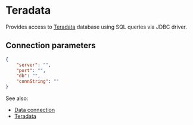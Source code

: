 <!-- TITLE: Teradata -->
<!-- SUBTITLE: -->

# Teradata

Provides access to
[Teradata](https://www.teradata.ru/Products/Software/Database) database using
SQL queries via JDBC driver.

## Connection parameters

```json
{
    "server": "",
    "port": "",
    "db": "",
    "connString": ""
}
```

See also:

* [Data connection](../data-connection.md)
* [Teradata](https://www.teradata.ru/Products/Software/Database)
